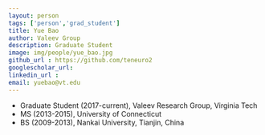 ```yaml
---
layout: person
tags: ['person','grad_student']
title: Yue Bao
author: Valeev Group 
description: Graduate Student 
image: img/people/yue_bao.jpg
github_url : https://github.com/teneuro2
googlescholar_url: 
linkedin_url : 
email: yuebao@vt.edu
---
```

- Graduate Student (2017-current), Valeev Research Group, Virginia Tech
- MS (2013-2015), University of Connecticut
- BS (2009-2013), Nankai University, Tianjin, China